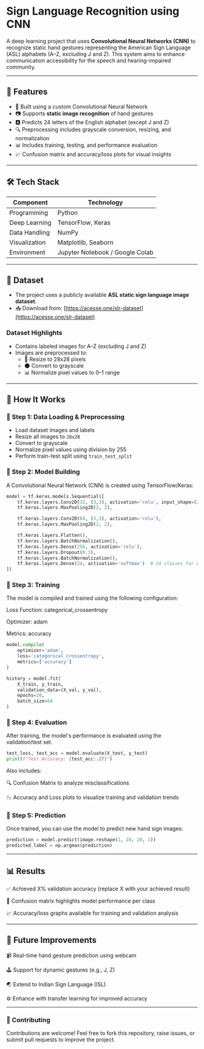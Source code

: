 # Sign Language Recognition using CNN

A deep learning project that uses **Convolutional Neural Networks (CNN)** to recognize static hand gestures representing the American Sign Language (ASL) alphabets (A–Z, excluding J and Z). This system aims to enhance communication accessibility for the speech and hearing-impaired community.

---

## 📌 Features

- 🧠 Built using a custom Convolutional Neural Network
- 📷 Supports **static image recognition** of hand gestures
- 🅰️ Predicts 24 letters of the English alphabet (except J and Z)
- 🔍 Preprocessing includes grayscale conversion, resizing, and normalization
- 📊 Includes training, testing, and performance evaluation
- 📈 Confusion matrix and accuracy/loss plots for visual insights

---

## 🛠️ Tech Stack

| Component        | Technology            |
|------------------|------------------------|
| Programming      | Python                |
| Deep Learning    | TensorFlow, Keras     |
| Data Handling    | NumPy                 |
| Visualization    | Matplotlib, Seaborn   |
| Environment      | Jupyter Notebook / Google Colab |

---

## 📁 Dataset

- The project uses a publicly available **ASL static sign language image dataset**.  
- 📥 Download from: [https://acesse.one/slr-dataset](https://acesse.one/slr-dataset)

### Dataset Highlights
- Contains labeled images for A–Z (excluding J and Z)
- Images are preprocessed to:
  - 📏 Resize to 28x28 pixels
  - 🌑 Convert to grayscale
  - 📊 Normalize pixel values to 0–1 range

---

## 🚀 How It Works

### 🔹 Step 1: Data Loading & Preprocessing
- Load dataset images and labels
- Resize all images to `28x28`
- Convert to grayscale
- Normalize pixel values using division by 255
- Perform train-test split using `train_test_split`

### 🔹 Step 2: Model Building
A Convolutional Neural Network (CNN) is created using TensorFlow/Keras:

```python
model = tf.keras.models.Sequential([
    tf.keras.layers.Conv2D(32, (3,3), activation='relu', input_shape=(28, 28, 1)),
    tf.keras.layers.MaxPooling2D(2, 2),

    tf.keras.layers.Conv2D(64, (3,3), activation='relu'),
    tf.keras.layers.MaxPooling2D(2, 2),

    tf.keras.layers.Flatten(),
    tf.keras.layers.BatchNormalization(),
    tf.keras.layers.Dense(256, activation='relu'),
    tf.keras.layers.Dropout(0.3),
    tf.keras.layers.BatchNormalization(),
    tf.keras.layers.Dense(24, activation='softmax')  # 24 classes for A–Z (excluding J, Z)
])
```

### 🔹 Step 3: Training
The model is compiled and trained using the following configuration:

Loss Function: categorical_crossentropy

Optimizer: adam

Metrics: accuracy

```python
model.compile(
    optimizer='adam',
    loss='categorical_crossentropy',
    metrics=['accuracy']
)

history = model.fit(
    X_train, y_train,
    validation_data=(X_val, y_val),
    epochs=20,
    batch_size=64
)
```

### 🔹 Step 4: Evaluation
After training, the model's performance is evaluated using the validation/test set.

``` python
test_loss, test_acc = model.evaluate(X_test, y_test)
print(f"Test Accuracy: {test_acc:.2f}")
```

Also includes:

🔍 Confusion Matrix to analyze misclassifications

📉 Accuracy and Loss plots to visualize training and validation trends

### 🔹 Step 5: Prediction
Once trained, you can use the model to predict new hand sign images:

``` python
prediction = model.predict(image.reshape(1, 28, 28, 1))
predicted_label = np.argmax(prediction)
```

---

## 📊 Results
✅ Achieved X% validation accuracy (replace X with your achieved result)

🧾 Confusion matrix highlights model performance per class

📈 Accuracy/loss graphs available for training and validation analysis

---

## 📌 Future Improvements
📹 Real-time hand gesture prediction using webcam

🕹️ Support for dynamic gestures (e.g., J, Z)

🌏 Extend to Indian Sign Language (ISL)

⚙️ Enhance with transfer learning for improved accuracy

---

### 🤝 Contributing
Contributions are welcome!
Feel free to fork this repository, raise issues, or submit pull requests to improve the project.
